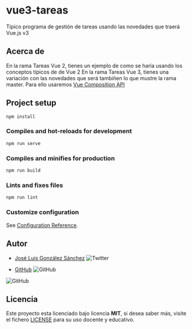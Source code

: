 # vue3-tareas

Típico programa de gestión de tareas usando las novedades que traerá Vue.js v3

## Acerca de
En la rama Tareas Vue 2, tienes un ejemplo de como se haría usando los conceptos típicos de de Vue 2
En la rama Tareas Vue 3, tienes una variación con las novedades que será tambiñen lo que mustre la rama master.
Para ello usaremos [Vue Composition API](https://github.com/vuejs/composition-api)

## Project setup
```
npm install
```

### Compiles and hot-reloads for development
```
npm run serve
```

### Compiles and minifies for production
```
npm run build
```

### Lints and fixes files
```
npm run lint
```

### Customize configuration
See [Configuration Reference](https://cli.vuejs.org/config/).


## Autor
* [José Luis González Sánchez](https://twitter.com/joseluisgonsan) ![Twitter](https://img.shields.io/twitter/follow/joseluisgonsan?style=social)


* [GitHub](https://github.com/joseluisgs) ![GitHub](https://img.shields.io/github/followers/joseluisgs?style=social)

![GitHub](https://img.shields.io/github/last-commit/joseluisgs/vue3-tareas)

## Licencia
Este proyecto esta licenciado bajo licencia __MIT__, si desea saber más, visite el fichero [LICENSE](https://github.com/joseluisgs/notas-back-nem/blob/master/LICENSE) para su uso docente y educativo.

